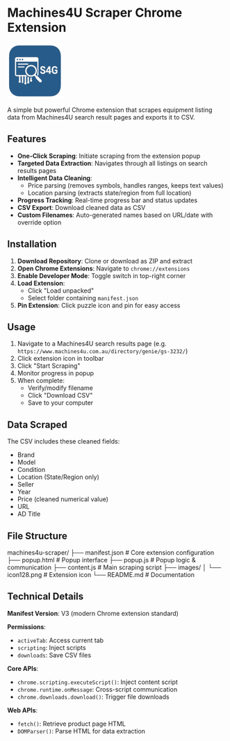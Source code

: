# Machines4U Scraper Chrome Extension

![Extension Icon](images/icon128.png)

A simple but powerful Chrome extension that scrapes equipment listing data from Machines4U search result pages and exports it to CSV.

## Features
- **One-Click Scraping**: Initiate scraping from the extension popup
- **Targeted Data Extraction**: Navigates through all listings on search results pages
- **Intelligent Data Cleaning**:
  - Price parsing (removes symbols, handles ranges, keeps text values)
  - Location parsing (extracts state/region from full location)
- **Progress Tracking**: Real-time progress bar and status updates
- **CSV Export**: Download cleaned data as CSV
- **Custom Filenames**: Auto-generated names based on URL/date with override option

## Installation
1. **Download Repository**: Clone or download as ZIP and extract
2. **Open Chrome Extensions**: Navigate to `chrome://extensions`
3. **Enable Developer Mode**: Toggle switch in top-right corner
4. **Load Extension**:
   - Click "Load unpacked"
   - Select folder containing `manifest.json`
5. **Pin Extension**: Click puzzle icon and pin for easy access

## Usage
1. Navigate to a Machines4U search results page (e.g. `https://www.machines4u.com.au/directory/genie/gs-3232/`)
2. Click extension icon in toolbar
3. Click "Start Scraping"
4. Monitor progress in popup
5. When complete:
   - Verify/modify filename
   - Click "Download CSV"
   - Save to your computer

## Data Scraped
The CSV includes these cleaned fields:
- Brand
- Model
- Condition
- Location (State/Region only)
- Seller
- Year
- Price (cleaned numerical value)
- URL
- AD Title

## File Structure

machines4u-scraper/
├── manifest.json # Core extension configuration
├── popup.html # Popup interface
├── popup.js # Popup logic & communication
├── content.js # Main scraping script
├── images/
│ └── icon128.png # Extension icon
└── README.md # Documentation


## Technical Details
**Manifest Version**: V3 (modern Chrome extension standard)

**Permissions**:
- `activeTab`: Access current tab
- `scripting`: Inject scripts
- `downloads`: Save CSV files

**Core APIs**:
- `chrome.scripting.executeScript()`: Inject content script
- `chrome.runtime.onMessage`: Cross-script communication
- `chrome.downloads.download()`: Trigger file downloads

**Web APIs**:
- `fetch()`: Retrieve product page HTML
- `DOMParser()`: Parse HTML for data extraction